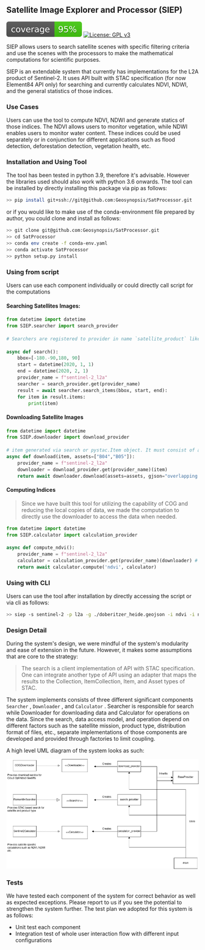 ## Satellite Image Explorer and Processor (SIEP)

![Coverage](coverage.svg)
[![License: GPL v3](https://img.shields.io/badge/License-GPLv3-blue.svg)](https://www.gnu.org/licenses/gpl-3.0)

SIEP allows users to search satellite scenes with specific filtering criteria and use the scenes with the processors to make the mathematical computations for scientific purposes.

SIEP is an extendable system that currently has implementations for the L2A product of Sentinel-2. It uses API built with STAC specification (for now Element84 API only) for searching and currently calculates NDVI, NDWI, and the general statistics of those indices.

### Use Cases

Users can use the tool to compute NDVI, NDWI and generate statics of those indices. The NDVI allows users to monitor vegetation, while NDWI enables users to monitor water content. These indices could be used separately or in conjunction for different applications such as flood detection, deforestation detection, vegetation health, etc.

### Installation and Using Tool

The tool has been tested in python 3.9, therefore it's advisable. However the libraries used should also work with python 3.6 onwards. The tool can be installed by directly installing this package via pip as follows:

```bash
>> pip install git+ssh://git@github.com:Geosynopsis/SatProcessor.git
```

or if you would like to make use of the conda-environment file prepared by author, you could clone and install as follows:

```bash
>> git clone git@github.com:Geosynopsis/SatProcessor.git
>> cd SatProcessor
>> conda env create -f conda-env.yaml
>> conda activate SatProcessor
>> python setup.py install
```

### Using from script

Users can use each component individually or could directly call script for the computations

#### Searching Satellites Images:

```python
from datetime import datetime
from SIEP.searcher import search_provider

# Searchers are registered to provider in name `satellite_product` like `sentinel-2_l2a`. It's temporarily so, it could be subject to the change in future

async def search():
    bbox=[-180.-90,180, 90]
    start = datetime(2020, 1, 1)
    end = datetime(2020, 2, 1)
    provider_name = f"sentinel-2_l2a"
    searcher = search_provider.get(provider_name)
    result = await searcher.search_items(bbox, start, end):
    for item in result.items:
        print(item)

```

#### Downloading Satellite Images

```python
from datetime import datetime
from SIEP.downloader import download_provider

# item generated via search or pystac.Item object. It must consist of assets
async def download(item, assets=["B04","B05"]):
    provider_name = f"sentinel-2_l2a"
    downloader = download_provider.get(provider_name)(item)
    return await downloader.download(assets=assets, gjson="overlapping geometry in geojson format")

```

#### Computing Indices

> Since we have built this tool for utilizing the capability of COG and reducing the local copies of data, we made the computation to directly use the downloader to access the data when needed.  

```python
from datetime import datetime
from SIEP.calculator import calculation_provider

async def compute_ndvi():
    provider_name = f"sentinel-2_l2a"
    calculator = calculation_provider.get(provider_name)(downloader) # The downloader created before
    return await calculator.compute('ndvi', calculator)

```

### Using with CLI

Users can use the tool after installation by directly accessing the script or via cli as follows: 

```bash
>> siep -s sentinel-2 -p l2a -g ./doberitzer_heide.geojson -i ndvi -i ndwi
```

### Design Detail

During the system's design, we were mindful of the system's modularity and ease of extension in the future. However, it makes some assumptions that are core to the strategy:

> The search is a client implementation of API with STAC specification. One can integrate another type of API using an adapter that maps the results to the Collection, ItemCollection, Item, and Asset types of STAC.

The system implements consists of three different significant components `Searcher` , `Downloader` , and `Calculator` . Searcher is responsible for search while Downloader for downloading data and Calculator for operations on the data. Since the search, data access model, and operation depend on different factors such as the satellite mission, product type, distribution format of files, etc., separate implementations of those components are developed and provided through factories to limit coupling.

A high level UML diagram of the system looks as such:

![High Level Architecture](high-level-architecture.png)

### Tests

We have tested each component of the system for correct behavior as well as expected exceptions. Please report to us if you see the potential to strengthen the system further.
The test plan we adopted for this system is as follows:

* Unit test each component
* Integration test of whole user interaction flow with different input configurations
